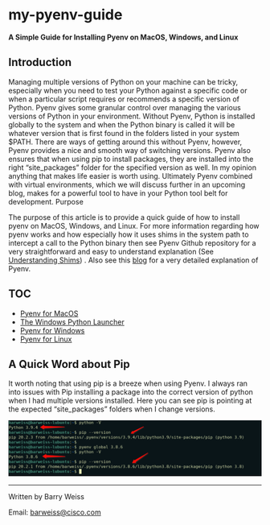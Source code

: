# my-pyenv-guide

**A Simple Guide for Installing Pyenv on MacOS, Windows, and Linux**

## Introduction
Managing multiple versions of Python on your machine can be tricky, especially when you need to test your Python against a specific code or when a particular script requires or recommends a specific version of Python. Pyenv gives some granular control over managing the various versions of Python in your environment. Without Pyenv, Python is installed globally to the system and when the Python binary is called it will be whatever version that is first found in the folders listed in your system $PATH. There are ways of getting around this without Pyenv, however, Pyenv provides a nice and smooth way of switching versions. Pyenv also ensures that when using pip to install packages, they are installed into the right “site_packages” folder for the specified version as well. In my opinion anything that makes life easier is worth using. Ultimately Pyenv combined with virtual environments, which we will discuss further in an upcoming blog, makes for a powerful tool to have in your Python tool belt for development.
Purpose

The purpose of this article is to provide a quick guide of how to install pyenv on MacOS, Windows, and Linux. For more information regarding how pyenv works and how especially how it uses shims in the system path to intercept a call to the Python binary then see Pyenv Github repository for a very straightforward and easy to understand explanation (See [Understanding Shims](https://github.com/pyenv/pyenv#understanding-shims)) . Also see this [blog](https://mungingdata.com/python/how-pyenv-works-shims/) for a very detailed explanation of Pyenv.

## TOC
- [Pyenv for MacOS](pyenv-for-macos.md)
- [The Windows Python Launcher](windows-python-launcher.md)
- [Pyenv for Windows](pyenv-for-windows.md)
- [Pyenv for Linux](pyenv-for-linux.md)

## A Quick Word about Pip
It worth noting that using pip is a breeze when using Pyenv. I always ran into issues with Pip installing a package into the correct version of python when I had multiple versions installed. Here you can see pip is pointing at the expected “site_packages” folders when I change versions.

![Screenshot of pip output](assets/screenshots/readme/pip.png)

---
Written by Barry Weiss

Email: [barweiss@cisco.com](mailto:barweiss@cisco.com)